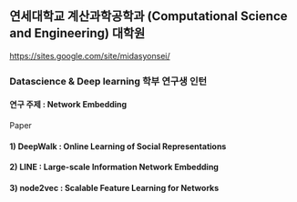 ## 연세대학교 계산과학공학과 (Computational Science and Engineering) 대학원  </br>
https://sites.google.com/site/midasyonsei/ </br>
### Datascience & Deep learning 학부 연구생 인턴
#### 연구 주제 : Network Embedding

Paper 
#### 1) DeepWalk : Online Learning of Social Representations
#### 2) LINE : Large-scale Information Network Embedding 
#### 3) node2vec : Scalable Feature Learning for Networks


